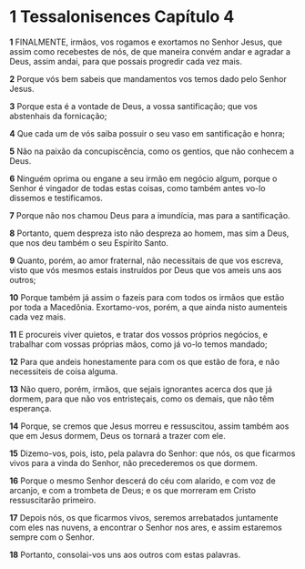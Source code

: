 # 1 Tessalonisences Capítulo 4

**1** 	FINALMENTE, irmãos, vos rogamos e exortamos no Senhor Jesus, que assim como recebestes de nós, de que maneira convém andar e agradar a Deus, assim andai, para que possais progredir cada vez mais.

**2** 	Porque vós bem sabeis que mandamentos vos temos dado pelo Senhor Jesus.

**3** 	Porque esta é a vontade de Deus, a vossa santificação; que vos abstenhais da fornicação;

**4** 	Que cada um de vós saiba possuir o seu vaso em santificação e honra;

**5** 	Não na paixão da concupiscência, como os gentios, que não conhecem a Deus.

**6** 	Ninguém oprima ou engane a seu irmão em negócio algum, porque o Senhor é vingador de todas estas coisas, como também antes vo-lo dissemos e testificamos.

**7** 	Porque não nos chamou Deus para a imundícia, mas para a santificação.

**8** 	Portanto, quem despreza isto não despreza ao homem, mas sim a Deus, que nos deu também o seu Espírito Santo.

**9** 	Quanto, porém, ao amor fraternal, não necessitais de que vos escreva, visto que vós mesmos estais instruídos por Deus que vos ameis uns aos outros;

**10** 	Porque também já assim o fazeis para com todos os irmãos que estão por toda a Macedônia. Exortamo-vos, porém, a que ainda nisto aumenteis cada vez mais.

**11** 	E procureis viver quietos, e tratar dos vossos próprios negócios, e trabalhar com vossas próprias mãos, como já vo-lo temos mandado;

**12** 	Para que andeis honestamente para com os que estão de fora, e não necessiteis de coisa alguma.

**13** 	Não quero, porém, irmãos, que sejais ignorantes acerca dos que já dormem, para que não vos entristeçais, como os demais, que não têm esperança.

**14** 	Porque, se cremos que Jesus morreu e ressuscitou, assim também aos que em Jesus dormem, Deus os tornará a trazer com ele.

**15** 	Dizemo-vos, pois, isto, pela palavra do Senhor: que nós, os que ficarmos vivos para a vinda do Senhor, não precederemos os que dormem.

**16** 	Porque o mesmo Senhor descerá do céu com alarido, e com voz de arcanjo, e com a trombeta de Deus; e os que morreram em Cristo ressuscitarão primeiro.

**17** 	Depois nós, os que ficarmos vivos, seremos arrebatados juntamente com eles nas nuvens, a encontrar o Senhor nos ares, e assim estaremos sempre com o Senhor.

**18** 	Portanto, consolai-vos uns aos outros com estas palavras.

